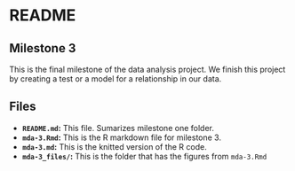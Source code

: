 # README

## Milestone 3
This is the final milestone of the data analysis project. We finish this project by creating a test or a model for a relationship in our data.

## Files
- **`README.md`:** This file. Sumarizes milestone one folder.
- **`mda-3.Rmd`:** This is the R markdown file for milestone 3.
- **`mda-3.md`:** This is the knitted version of the R code.
- **`mda-3_files/`:** This is the folder that has the figures from `mda-3.Rmd`
